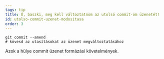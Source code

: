 ```yaml
---
tags: tip
title: Ó, baszki, meg kell változtatnom az utolsó commit-om üzenetét!
id: utolso-commit-uzenet-modositasa
order: 3
---
```

```git
git commit --amend
# kövesd az utasításokat az üzenet megváltoztatásához
```

Azok a hülye commit üzenet formázási követelmények.